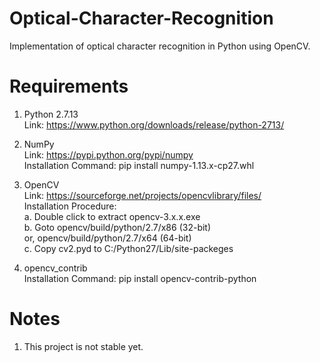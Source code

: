 # Optical-Character-Recognition
Implementation of optical character recognition in Python using OpenCV.

# Requirements
1. Python 2.7.13  
   Link: https://www.python.org/downloads/release/python-2713/  

2. NumPy  
   Link: https://pypi.python.org/pypi/numpy  
   Installation Command: pip install numpy-1.13.x-cp27.whl  

3. OpenCV  
   Link: https://sourceforge.net/projects/opencvlibrary/files/  
   Installation Procedure:  
   a. Double click to extract opencv-3.x.x.exe  
   b. Goto opencv/build/python/2.7/x86 (32-bit)  
      or, opencv/build/python/2.7/x64 (64-bit)  
   c. Copy cv2.pyd to C:/Python27/Lib/site-packeges  

4. opencv_contrib  
   Installation Command: pip install opencv-contrib-python  

# Notes
1) This project is not stable yet.  
